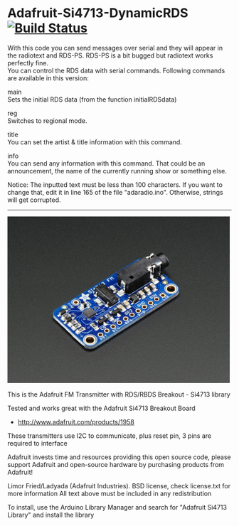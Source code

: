 Adafruit-Si4713-DynamicRDS [![Build Status](https://travis-ci.com/RaA-BLNET/Adafruit-Si4713-DynamicRDS.svg?branch=master)](https://travis-ci.com/RaA-BLNET/Adafruit-Si4713-DynamicRDS)
================
With this code you can send messages over serial and they will appear in the radiotext and RDS-PS. RDS-PS is a bit bugged but radiotext works perfectly fine.<br/>
You can control the RDS data with serial commands. Following commands are available in this version:

main<br/>
Sets the initial RDS data (from the function initialRDSdata)<br/>

reg<br/>
Switches to regional mode.<br/>

title<br/>
You can set the artist & title information with this command.<br/>

info<br/>
You can send any information with this command. That could be an announcement, the name of the currently running show or something else.<br/>

Notice: The inputted text must be less than 100 characters. If you want to change that, edit it in line 165 of the file "adaradio.ino". Otherwise, strings will get corrupted.

<hr>
<a href="https://www.adafruit.com/product/1958"><img src="assets/board.jpg?raw=true" width="500px"></a>

This is the Adafruit FM Transmitter with RDS/RBDS Breakout - Si4713 library

Tested and works great with the Adafruit Si4713 Breakout Board 
* http://www.adafruit.com/products/1958

These transmitters use I2C to communicate, plus reset pin, 3 pins are required to interface

Adafruit invests time and resources providing this open source code, please support Adafruit and open-source hardware by purchasing products from Adafruit!

Limor Fried/Ladyada (Adafruit Industries).
BSD license, check license.txt for more information
All text above must be included in any redistribution

To install, use the Arduino Library Manager and search for "Adafruit Si4713 Library" and install the library
